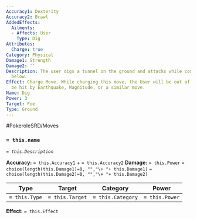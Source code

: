 ```yaml
---
Accuracy1: Dexterity
Accuracy2: Brawl
AddedEffects:
  Ailments:
  - Affects: User
    Type: Dig
Attributes:
  Charge: true
Category: Physical
Damage1: Strength
Damage2: ''
Description: The user digs a tunnel on the ground and attacks while coming out from
  below.
Effect: Charge Move. While charging this move, the User will be out of range. Can
  be hit by Earthquake, Magnitude, or a similar move.
Name: Dig
Power: 3
Target: Foe
Type: Ground
---
```


#PokeroleSRD/Moves

### `= this.name` 
*`= this.Description`*

**Accuracy:** `= this.Accuracy1` + `= this.Accuracy2`
**Damage:** `= this.Power` `= choice(length(this.Damage1)=0, "","\+ "+ this.Damage1)` `= choice(length(this.Damage2)=0, "","\+ "+ this.Damage2)`

| Type          | Target          | Category          | Power          |
| ------------- | --------------- | ----------------  | -------------- |
| `= this.Type` | `= this.Target` | `= this.Category` | `= this.Power` | 

**Effect:** `= this.Effect`